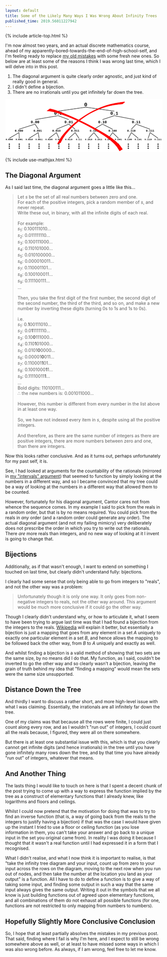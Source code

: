 ```yaml
---
layout: default
title: Some of the Likely Many Ways I Was Wrong About Infinity Trees
published_time: 2019.56011227942
---
```


{% include article-top.html %}

I'm now almost two years, and an actual discrete mathematics course, ahead of my apparently-bored-towards-the-end-of-high-school-self, and I'm feeling ready to replace [my old mistakes](\infinity-trees) with some fresh new ones. So below are at least some of the reasons I think I was wrong last time, which I will delve into in this post.

1. The diagonal argument is quite clearly order agnostic, and just kind of really good in general.
2. I didn't define a bijection.
3. There are no irrationals until you get infinitely far down the tree.

<img
    src="/static/some-of-the-likely-many-ways-i-was-wrong-about-infinity-trees\infinity-trees-crossed-out.svg"
    alt="Crossed out infinity trees diagram"
    title="Well, yes, I guess there isn't actually anything wrong with the diagram."
    class="invert-fixing-red"
/>

<!--~~~-->

{% include use-mathjax.html %}

## The Diagonal Argument

As I said last time, the diagonal argument goes a little like this...

> Let $s$ be the set of all real numbers between zero and one.  
> For each of the positive integers, pick a random member of $s$, and never
> repeat.  
> Write these out, in binary, with all the infinite digits of each real.  
> <br>
> For example:  
> $s_1$: $0.100111010...$  
> $s_2$: $0.011111110...$  
> $s_3$: $0.100111000...$  
> $s_4$: $0.110101000...$  
> $s_5$: $0.010100000...$  
> $s_6$: $0.000010011...$  
> $s_7$: $0.110001101...$  
> $s_8$: $0.100100011...$  
> $s_9$: $0.111100111...$  
> $...$  
> <br>
> Then, you take the first digit of the first number, the second digit of the
> second number, the third of the third, and so on, and make a new number by
> inverting these digits (turning $0$s to $1$s and $1$s to $0$s).  
> <br>
> i.e.  
> $s_1$: $0.\mathbf{1}00111010...$  
> $s_2$: $0.0\mathbf{1}1111110...$  
> $s_3$: $0.10\mathbf{0}111000...$  
> $s_4$: $0.110\mathbf{1}01000...$  
> $s_5$: $0.0101\mathbf{0}0000...$  
> $s_6$: $0.00001\mathbf{0}011...$  
> $s_7$: $0.110001\mathbf{1}01...$  
> $s_8$: $0.1001000\mathbf{1}1...$  
> $s_9$: $0.11110011\mathbf{1}...$  
> $...$  
> Bold digits: $110100111...$  
> $\therefore$ the new numbers is: $0.001011000...$  
> <br>
> However, this number is different from every number in the list above in at
> least one way.  
> <br>
> So, we have not indexed every item in $s$, despite using all the positive
> integers.  
> <br>
> And therefore, as there are the same number of integers as there are
> positive integers, there are more numbers between zero and one, than there
> are integers.

Now this looks rather conclusive. And as it turns out, perhaps unfortunately for my past self, it is.

See, I had looked at arguments for the countability of the rationals (mirrored in [my "intervals" argument](/infinity-trees#intervals)) that seemed to function by simply looking at the numbers in a different way, and so I became convinced that my tree could be a way of looking at the numbers in a different way that allowed them to be counted.

However, fortunately for his diagonal argument, Cantor cares not from whence the sequence comes. In my example I said to pick from the reals in a random order, but that is by no means required. You could pick from the reals in *any* order (and a random order could generate any order). The actual diagonal argument (and not my failing mimicry) very deliberately does not prescribe the order in which you try to write out the rationals. There *are* more reals than integers, and no new way of looking at it I invent is going to change that.

## Bijections

Additionally, as if that wasn't enough, I want to extend on something I touched on last time, but clearly didn't understand fully: bijections.

I clearly had some sense that only being able to go from integers to "reals", and not the other way was a problem:

> Unfortunately though it is only one way. It only goes from non-negative integers to reals, not the other way around. This argument would be much more conclusive if it could go the other way.

Though I clearly didn't understand why, or how to articulate it, what I seem to have been trying to argue last time was that I had found a bijection from the integers to the reals. [Wikipedia](https://en.wikipedia.org/wiki/Bijection) will explain it better, but essentially a bijection is just a mapping that goes from any element in a set $A$ uniquely to exactly one particular element in a set $B$, and hence allows the mapping to be followed back the other way, from $B$ to $A$ uniquely and exactly as well.

And whilst finding a bijection is a valid method of showing that two sets are the same size, by no means did I do that. My function, as I said, couldn't be inverted to go the other way and so clearly wasn't a bijection, leaving the grain of truth behind my idea that "finding a mapping" would mean the sets were the same size unsupported.

## Distance Down the Tree

And thirdly I want to discuss a rather short, and more high-level issue with what I was claiming. Essentially, the irrationals are all infinitely far down the tree.

One of my claims was that because all the rows were finite, I could just count along every row, and as I wouldn't "run out" of integers, I could count all the reals because, I figured, they were all on there somewhere.

But there is at least one substantial issue with this, which is that you clearly cannot get infinite digits (and hence irrationals) in the tree until you have gone infinitely many rows down the tree, and by that time you have already "run out" of integers, whatever that means.

## And Another Thing

The lasts thing I would like to touch on here is that I spent a decent chunk of the post trying to come up with a way to express the function implied by the tree as a construct of elementary functions that I already knew, like logarithms and floors and ceilings.

Whilst I could now pretend that the motivation for doing that was to try to find an inverse function (that is, a way of going back from the reals to the integers to justify having a bijection) if that was the case I would have given up the instant I tried to use a floor or ceiling function (as you lose information in them, you can't take your answer and go back to a unique input in the set you original came from). In reality I was doing it because I thought that it wasn't a real function until I had expressed it in a form that I recognised.

What I didn't realise, and what I now think it is important to realise, is that "take the infinity tree diagram and your input, count up from zero to your input across the rows on the diagram, moving to the next row when you run out of nodes, and then take the number at the location you land as your output" is a function. All I have to do to define a function is to give a way of taking some input, and finding some output in such a way that the same input always gives the same output. Writing it out in the symbols that we all know is just building functions out of agreed upon elementary functions, and all combinations of them do not exhaust all possible functions (for one, functions are not restricted to only mapping from numbers to numbers).

## Hopefully Slightly More Conclusive Conclusion

So, I hope that at least partially absolves the mistakes in my previous post. That said, finding where I fail is why I'm here, and I expect to still be wrong somewhere above as well, or at least to have missed some ways in which I was also wrong before. As always, if I am wrong, feel free to let me know.
